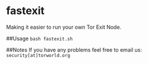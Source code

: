 # fastexit
Making it easier to run your own Tor Exit Node.

##Usage
`bash fastexit.sh`

##Notes
If you have any problems feel free to email us: `security[at]torworld.org`
